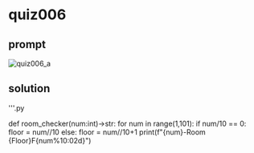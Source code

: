 # quiz006

## prompt
![quiz006_a](https://github.com/ayyyane/unit1-2024/assets/142702159/35e4cf5b-27ea-4b0d-ad40-58586435568f)

## solution

'''.py

def room_checker(num:int)->str:
  for num in range(1,101):
    if num/10 == 0:
      floor = num//10
    else:
      floor = num//10+1
print(f"{num}-Room {Floor}F{num%10:02d}")
